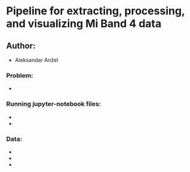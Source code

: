 # Pipeline for extracting, processing, and visualizing Mi Band 4 data

## Author:
* Aleksandar Anžel

### Problem:
*

### Running jupyter-notebook files:
*
*

### Data:
*
*
*


